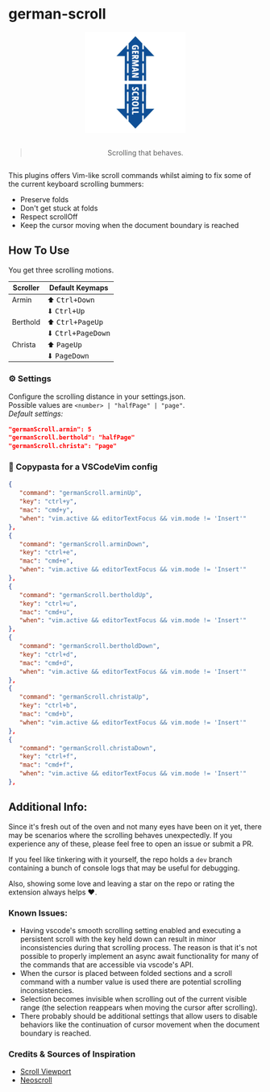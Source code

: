 # german-scroll

<div align="center" style="margin-bottom: 2em;">
     <img src="assets/german-scroll-logo.png" width="200" style="margin-bottom: 1em;"/>

> Scrolling that behaves.

</div>

This plugins offers Vim-like scroll commands whilst aiming to fix some of the current keyboard scrolling bummers:

-  Preserve folds
-  Don't get stuck at folds
-  Respect scrollOff
-  Keep the cursor moving when the document boundary is reached

## How To Use

You get three scrolling motions.

| **Scroller** | **Default Keymaps**        |
| ------------ | -------------------------- |
| Armin        | ️️⬆ <kbd>Ctrl+Down</kbd>️  |
|              | ⬇ <kbd>Ctrl+Up</kbd>       |
| Berthold     | ⬆ <kbd>Ctrl+PageUp</kbd>   |
|              | ⬇ <kbd>Ctrl+PageDown</kbd> |
| Christa      | ⬆ <kbd>PageUp</kbd>        |
|              | ⬇ <kbd>PageDown</kbd>      |

### ⚙️ Settings

Configure the scrolling distance in your settings.json.<br>
Possible values are `<number> | "halfPage" | "page"`.<br>
_Default settings:_

```json
"germanScroll.armin": 5
"germanScroll.berthold": "halfPage"
"germanScroll.christa": "page"
```

### 🍝 Copypasta for a VSCodeVim config

```json
{
   "command": "germanScroll.arminUp",
   "key": "ctrl+y",
   "mac": "cmd+y",
   "when": "vim.active && editorTextFocus && vim.mode != 'Insert'"
},
{
   "command": "germanScroll.arminDown",
   "key": "ctrl+e",
   "mac": "cmd+e",
   "when": "vim.active && editorTextFocus && vim.mode != 'Insert'"
},
{
   "command": "germanScroll.bertholdUp",
   "key": "ctrl+u",
   "mac": "cmd+u",
   "when": "vim.active && editorTextFocus && vim.mode != 'Insert'"
},
{
   "command": "germanScroll.bertholdDown",
   "key": "ctrl+d",
   "mac": "cmd+d",
   "when": "vim.active && editorTextFocus && vim.mode != 'Insert'"
},
{
   "command": "germanScroll.christaUp",
   "key": "ctrl+b",
   "mac": "cmd+b",
   "when": "vim.active && editorTextFocus && vim.mode != 'Insert'"
},
{
   "command": "germanScroll.christaDown",
   "key": "ctrl+f",
   "mac": "cmd+f",
   "when": "vim.active && editorTextFocus && vim.mode != 'Insert'"
},
```

## Additional Info:

Since it's fresh out of the oven and not many eyes have been on it yet, there may be scenarios where the scrolling behaves unexpectedly. If you experience any of these, please feel free to open an issue or submit a PR.

If you feel like tinkering with it yourself, the repo holds a `dev` branch containing a bunch of console logs that may be useful for debugging.

Also, showing some love and leaving a star on the repo or rating the extension always helps ❤️.

### Known Issues:

-  Having vscode's smooth scrolling setting enabled and executing a persistent scroll with the key held down can result in minor inconsistencies during that scrolling process. The reason is that it's not possible to properly implement an async await functionality for many of the commands that are accessible via vscode's API.
-  When the cursor is placed between folded sections and a scroll command with a number value is used there are potential scrolling inconsistencies.
-  Selection becomes invisible when scrolling out of the current visible range (the selection reappears when moving the cursor after scrolling).
-  There probably should be additional settings that allow users to disable behaviors like the continuation of cursor movement when the document boundary is reached.

### Credits & Sources of Inspiration

-  [Scroll Viewport](https://github.com/bmalehorn/vscode-scroll-viewport)
-  [Neoscroll](https://github.com/karb94/neoscroll.nvim)
